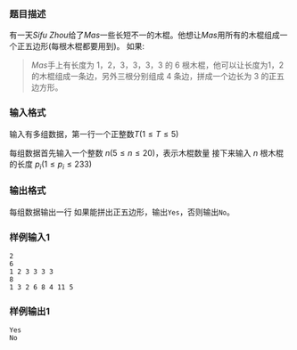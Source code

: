### 题目描述
有一天$Sifu\ Zhou$给了$Mas$一些长短不一的木棍。他想让$Mas$用所有的木棍组成一个正五边形(每根木棍都要用到)。
如果:

>$Mas$手上有长度为 $1，2，3，3，3，3$ 的 $6$ 根木棍，他可以让长度为$1$，$2$的木棍组成一条边，另外三根分别组成 $4$ 条边，拼成一个边长为 $3$ 的正五边方形。

### 输入格式
输入有多组数据，第一行一个正整数$T (1 \leq T \leq 5)$

每组数据首先输入一个整数 $n(5 \le n \le 20)$，表示木棍数量
接下来输入 $n$ 根木棍的长度 $p_i(1 \le p_i \le 233)$

### 输出格式
每组数据输出一行
如果能拼出正五边形，输出`Yes`，否则输出`No`。
### 样例输入1
```
2
6
1 2 3 3 3 3
8
1 3 2 6 8 4 11 5
```
### 样例输出1
```
Yes
No
```